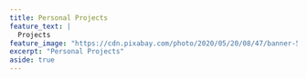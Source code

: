 ```yaml
---
title: Personal Projects
feature_text: |
  Projects
feature_image: "https://cdn.pixabay.com/photo/2020/05/20/08/47/banner-5195490_1280.jpg"
excerpt: "Personal Projects"
aside: true
---
```

